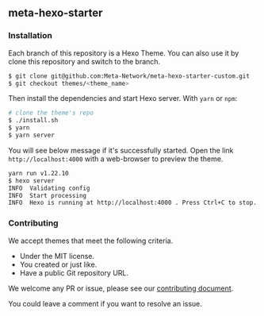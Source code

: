 ## meta-hexo-starter 

### Installation

Each branch of this repository is a Hexo Theme. You can also use it by clone this repository and switch to the branch.

```bash
$ git clone git@github.com:Meta-Network/meta-hexo-starter-custom.git
$ git checkout themes/<theme_name>
```

Then install the dependencies and start Hexo server. With `yarn` or `npm`:

```bash
# clone the theme's repo
$ ./install.sh
$ yarn
$ yarn server
```

You will see below message if it's successfully started. Open the link `http://localhost:4000` with a web-browser to preview the theme.

```bash
yarn run v1.22.10
$ hexo server
INFO  Validating config
INFO  Start processing
INFO  Hexo is running at http://localhost:4000 . Press Ctrl+C to stop.
```

### Contributing

We accept themes that meet the following criteria.

- Under the MIT license.
- You created or just like.
- Have a public Git repository URL.

We welcome any PR or issue, please see our [contributing document](https://github.com/Meta-Network/meta-hexo-starter-custom/blob/main/CONTRIBUTING.md).

You could leave a comment if you want to resolve an issue.



